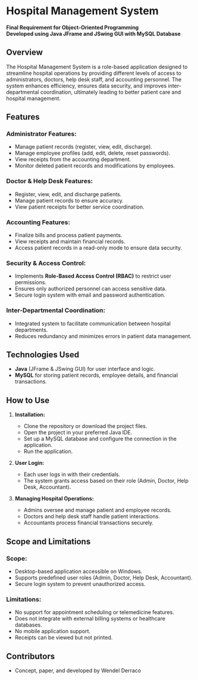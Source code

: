 # Hospital Management System

**Final Requirement for Object-Oriented Programming**  
**Developed using Java JFrame and JSwing GUI with MySQL Database**

## Overview
The Hospital Management System is a role-based application designed to streamline hospital operations by providing different levels of access to administrators, doctors, help desk staff, and accounting personnel. The system enhances efficiency, ensures data security, and improves inter-departmental coordination, ultimately leading to better patient care and hospital management.

## Features
### **Administrator Features:**
- Manage patient records (register, view, edit, discharge).
- Manage employee profiles (add, edit, delete, reset passwords).
- View receipts from the accounting department.
- Monitor deleted patient records and modifications by employees.

### **Doctor & Help Desk Features:**
- Register, view, edit, and discharge patients.
- Manage patient records to ensure accuracy.
- View patient receipts for better service coordination.

### **Accounting Features:**
- Finalize bills and process patient payments.
- View receipts and maintain financial records.
- Access patient records in a read-only mode to ensure data security.

### **Security & Access Control:**
- Implements **Role-Based Access Control (RBAC)** to restrict user permissions.
- Ensures only authorized personnel can access sensitive data.
- Secure login system with email and password authentication.

### **Inter-Departmental Coordination:**
- Integrated system to facilitate communication between hospital departments.
- Reduces redundancy and minimizes errors in patient data management.

## Technologies Used
- **Java** (JFrame & JSwing GUI) for user interface and logic.
- **MySQL** for storing patient records, employee details, and financial transactions.

## How to Use
1. **Installation:**
   - Clone the repository or download the project files.
   - Open the project in your preferred Java IDE.
   - Set up a MySQL database and configure the connection in the application.
   - Run the application.

2. **User Login:**
   - Each user logs in with their credentials.
   - The system grants access based on their role (Admin, Doctor, Help Desk, Accountant).

3. **Managing Hospital Operations:**
   - Admins oversee and manage patient and employee records.
   - Doctors and help desk staff handle patient interactions.
   - Accountants process financial transactions securely.

## Scope and Limitations
### **Scope:**
- Desktop-based application accessible on Windows.
- Supports predefined user roles (Admin, Doctor, Help Desk, Accountant).
- Secure login system to prevent unauthorized access.

### **Limitations:**
- No support for appointment scheduling or telemedicine features.
- Does not integrate with external billing systems or healthcare databases.
- No mobile application support.
- Receipts can be viewed but not printed.

## Contributors
- Concept, paper, and developed by Wendel Derraco
